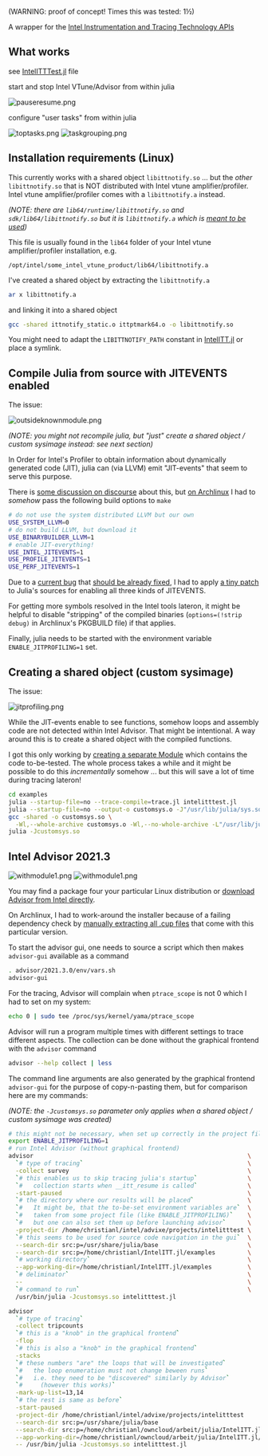 
(WARNING: proof of concept! Times this was tested: 1½)

A wrapper for the [Intel Instrumentation and Tracing Technology APIs](https://software.intel.com/en-us/vtune-help-instrumentation-and-tracing-technology-apis)

## What works

see [IntelITTTest.jl](examples/IntelITTTest/src/IntelITTTest.jl) file

start and stop Intel VTune/Advisor from within julia

![pauseresume.png](pics/pauseresume.png)

configure "user tasks" from within julia

![toptasks.png](pics/toptasks.png)
![taskgrouping.png](pics/taskgrouping.png)

## Installation requirements (Linux)

This currently works with a shared object `libittnotify.so` ...  but the _other_ `libittnotify.so` that is NOT distributed with Intel vtune amplifier/profiler.
Intel vtune amplifier/profiler comes with a `libittnotify.a` instead.

_(NOTE: there are `lib64/runtime/libittnotify.so` and `sdk/lib64/libittnotify.so` but it is `libittnotify.a` which is [meant to be used](https://software.intel.com/content/www/us/en/develop/documentation/vtune-help/top/api-support/instrumentation-and-tracing-technology-apis/basic-usage-and-configuration/configuring-your-build-system.html))_

This file is usually found in the `lib64` folder of your Intel vtune amplifier/profiler installation, e.g.

```
/opt/intel/some_intel_vtune_product/lib64/libittnotify.a
```

I've created a shared object by extracting the `libittnotify.a`

```bash
ar x libittnotify.a
```

and linking it into a shared object

```bash
gcc -shared ittnotify_static.o ittptmark64.o -o libittnotify.so
```

You might need to adapt the `LIBITTNOTIFY_PATH` constant in [IntelITT.jl](src/IntelITT.jl) or place a symlink.

## Compile Julia from source with JITEVENTS enabled

The issue:

![outsideknownmodule.png](pics/outsideknownmodule.png)

_(NOTE: you might not recompile julia, but "just" create a shared object / custom sysimage instead: see next section)_

In Order for Intel's Profiler to obtain information about dynamically generated code (JIT), julia can (via LLVM) emit "JIT-events" that seem to serve this purpose.

There is [some discussion on discourse](https://discourse.julialang.org/t/using-the-intel-vtune-profiler-with-julia/34327) about this, but [on Archlinux](https://github.com/archlinux/svntogit-community/blob/7d96a4758ecd4ff1ff9a286d8f2f6feafcdf2065/trunk/PKGBUILD#L75) I had to _somehow_ pass the following build options to `make`

```bash
# do not use the system distributed LLVM but our own
USE_SYSTEM_LLVM=0
# do not build LLVM, but download it
USE_BINARYBUILDER_LLVM=1
# enable JIT-everything!
USE_INTEL_JITEVENTS=1
USE_PROFILE_JITEVENTS=1
USE_PERF_JITEVENTS=1
```

Due to a [current bug](https://discourse.julialang.org/t/compiling-fails-with-use-intel-jitevents-use-oprofile-jitevents-and-use-perf-jitevents-1/51274) that [should be already fixed](https://github.com/JuliaLang/julia/pull/38741), I had to apply [a tiny patch](jitprofiling.patch) to Julia's sources for enabling all three kinds of JITEVENTS.

For getting more symbols resolved in the Intel tools lateron, it might be helpful to disable "stripping" of the compiled binaries (`options=(!strip debug)` in Archlinux's PKGBUILD file) if that applies.

Finally, julia needs to be started with the environment variable `ENABLE_JITPROFILING=1` set.

## Creating a shared object (custom sysimage)

The issue:

![jitprofiling.png](pics/jitprofiling.png)

While the JIT-events enable to see functions, somehow loops and assembly code are not detected within Intel Advisor.
That might be intentional. A way around this is to create a shared object with the compiled functions.

I got this only working by [creating a separate Module](examples/IntelITTTest/src/IntelITTTest.jl) which contains the code to-be-tested.
The whole process takes a while and it might be possible to do this _incrementally_ somehow ... but this will save a lot of time during tracing lateron!

```bash
cd examples
julia --startup-file=no --trace-compile=trace.jl intelitttest.jl
julia --startup-file=no --output-o customsys.o -J"/usr/lib/julia/sys.so" custom_sysimage.jl
gcc -shared -o customsys.so \
  -Wl,--whole-archive customsys.o -Wl,--no-whole-archive -L"/usr/lib/julia/" -ljulia
julia -Jcustomsys.so
```

## Intel Advisor 2021.3

![withmodule1.png](pics/withmodule1.png)
![withmodule1.png](pics/withmodule2.png)

You may find a package four your particular Linux distribution or [download Advisor from Intel directly](https://software.intel.com/content/www/us/en/develop/articles/oneapi-standalone-components.html#advisor).

On Archlinux, I had to work-around the installer because of a failing dependency check by [manually extracting all .cup files](https://community.intel.com/t5/Analyzers/disable-PreRequisite-install-check-nss-check-failed-libnss3-so/m-p/1303524/emcs_t/S2h8ZW1haWx8dG9waWNfc3Vic2NyaXB0aW9ufEtSWDJQMFM0QVI4MTVCfDEzMDM1MjR8U1VCU0NSSVBUSU9OU3xoSw#M21077) that come with this particular version.

To start the advisor gui, one needs to source a script which then makes `advisor-gui` available as a command

```bash
. advisor/2021.3.0/env/vars.sh
advisor-gui
```

For the tracing, Advisor will complain when `ptrace_scope` is not 0 which I had to set on my system:

```bash
echo 0 | sudo tee /proc/sys/kernel/yama/ptrace_scope
```

Advisor will run a program multiple times with different settings to trace different aspects.
The collection can be done without the graphical frontend with the `advisor` command

```bash
advisor --help collect | less
```

The command line arguments are also generated by the graphical frontend `advisor-gui` for the purpose of copy-n-pasting them, but for comparison here are my commands:

_(NOTE: the `-Jcustomsys.so` parameter only applies when a shared object / custom sysimage was created)_

```bash
# this might not be necessary, when set up correctly in the project file
export ENABLE_JITPROFILING=1
# run Intel Advisor (without graphical frontend)
advisor                                                            \
  `# type of tracing`                                              \
  -collect survey                                                  \
  `# this enables us to skip tracing julia's startup`              \
  `#   collection starts when __itt_resume is called`              \
  -start-paused                                                    \
  `# the directory where our results will be placed`               \
  `#   It might be, that the to-be-set environment variables are`  \
  `#   taken from some project file (like ENABLE_JITPROFILING)`    \
  `#   but one can also set them up before launching advisor`      \
  -project-dir /home/christianl/intel/advixe/projects/intelitttest \
  `# this seems to be used for source code navigation in the gui`  \
  --search-dir src:p=/usr/share/julia/base                         \
  --search-dir src:p=/home/christianl/IntelITT.jl/examples         \
  `# working directory`                                            \
  --app-working-dir=/home/christianl/IntelITT.jl/examples          \
  `# deliminator`                                                  \
  --                                                               \
  `# command to run`                                               \
  /usr/bin/julia -Jcustomsys.so intelitttest.jl
```

```bash
advisor                                                                          \
  `# type of tracing`                                                            \
  -collect tripcounts                                                            \
  `# this is a "knob" in the graphical frontend`                                 \
  -flop                                                                          \
  `# this is also a "knob" in the graphical frontend`                            \
  -stacks                                                                        \
  `# these numbers "are" the loops that will be investigated`                    \
  `#   the loop enumeration must not change beween runs`                         \
  `#   i.e. they need to be "discovered" similarly by Advisor`                   \
  `#     (however this works)`                                                   \
  -mark-up-list=13,14                                                            \
  `# the rest is same as before`                                                 \
  -start-paused                                                                  \
  -project-dir /home/christianl/intel/advixe/projects/intelitttest               \
  --search-dir src:p=/usr/share/julia/base                                       \
  --search-dir src:p=/home/christianl/owncloud/arbeit/julia/IntelITT.jl/examples \
  --app-working-dir=/home/christianl/owncloud/arbeit/julia/IntelITT.jl/examples  \
  -- /usr/bin/julia -Jcustomsys.so intelitttest.jl                               \
```